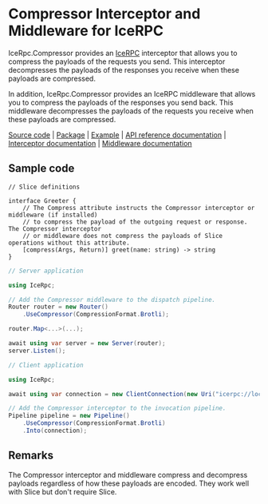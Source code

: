 # Compressor Interceptor and Middleware for IceRPC

IceRpc.Compressor provides an [IceRPC][icerpc] interceptor that allows you to compress the payloads of the requests
you send. This interceptor decompresses the payloads of the responses you receive when these payloads are compressed.

In addition, IceRpc.Compressor provides an IceRPC middleware that allows you to compress the payloads of the responses
you send back. This middleware decompresses the payloads of the requests you receive when these payloads are compressed.

[Source code][source] | [Package][package] | [Example][example] | [API reference documentation][api] | [Interceptor documentation][interceptor] | [Middleware documentation][middleware]

## Sample code

```slice
// Slice definitions

interface Greeter {
    // The Compress attribute instructs the Compressor interceptor or middleware (if installed)
    // to compress the payload of the outgoing request or response. The Compressor interceptor
    // or middleware does not compress the payloads of Slice operations without this attribute.
    [compress(Args, Return)] greet(name: string) -> string
}
```

```csharp
// Server application

using IceRpc;

// Add the Compressor middleware to the dispatch pipeline.
Router router = new Router()
    .UseCompressor(CompressionFormat.Brotli);

router.Map<...>(...);

await using var server = new Server(router);
server.Listen();
```

```csharp
// Client application

using IceRpc;

await using var connection = new ClientConnection(new Uri("icerpc://localhost"));

// Add the Compressor interceptor to the invocation pipeline.
Pipeline pipeline = new Pipeline()
    .UseCompressor(CompressionFormat.Brotli)
    .Into(connection);
```

## Remarks

The Compressor interceptor and middleware compress and decompress payloads regardless of how
these payloads are encoded. They work well with Slice but don't require Slice.

[api]: https://api.testing.zeroc.com/csharp/api/IceRpc.Compressor.html
[interceptor]: https://docs.testing.zeroc.com/docs/icerpc-core/invocation/interceptor
[example]: https://github.com/icerpc/icerpc-csharp/tree/main/examples/Compress
[icerpc]: https://www.nuget.org/packages/IceRpc
[middleware]: https://docs.testing.zeroc.com/docs/icerpc-core/dispatch/middleware
[package]: https://www.nuget.org/packages/IceRpc.Compressor 
[source]: https://github.com/icerpc/icerpc-csharp/tree/main/src/IceRpc.Compressor
